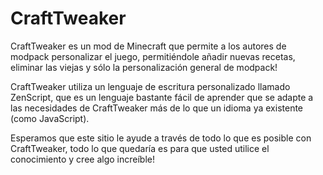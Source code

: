 # CraftTweaker

CraftTweaker es un mod de Minecraft que permite a los autores de modpack personalizar el juego, permitiéndole añadir nuevas recetas, eliminar las viejas y sólo la personalización general de modpack!

CraftTweaker utiliza un lenguaje de escritura personalizado llamado ZenScript, que es un lenguaje bastante fácil de aprender que se adapte a las necesidades de CraftTweaker más de lo que un idioma ya existente (como JavaScript).

Esperamos que este sitio le ayude a través de todo lo que es posible con CraftTweaker, todo lo que quedaría es para que usted utilice el conocimiento y cree algo increíble!